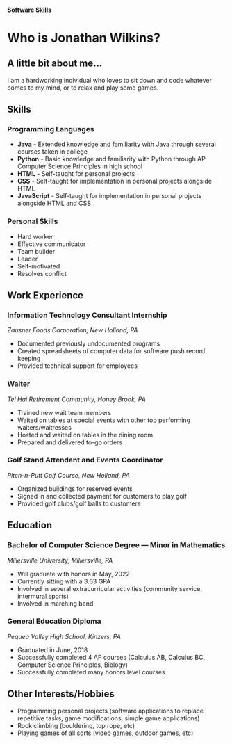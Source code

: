 #### [Software Skills](../software)


# Who is Jonathan Wilkins?

## A little bit about me...
   I am a hardworking individual who loves to sit down and code whatever comes to my mind, or to relax and play some games.

## Skills
### Programming Languages
 * **Java** - Extended knowledge and familiarity with Java through several courses taken in college
 * **Python** - Basic knowledge and familiarity with Python through AP Computer Science Principles in high school
 * **HTML** - Self-taught for personal projects
 * **CSS** - Self-taught for implementation in personal projects alongside HTML
 * **JavaScript** - Self-taught for implementation in personal projects alongside HTML and CSS
 
### Personal Skills
 - Hard worker
 - Effective communicator
 - Team builder
 - Leader
 - Self-motivated
 - Resolves conflict

## Work Experience
### Information Technology Consultant Internship
  *Zausner Foods Corporation, New Holland, PA*
  - Documented previously undocumented programs
  - Created spreadsheets of computer data for software push record keeping
  - Provided technical support for employees
  
### Waiter
  *Tel Hai Retirement Community, Honey Brook, PA*
 - Trained new wait team members
 - Waited on tables at special events with other top performing waiters/waitresses
 - Hosted and waited on tables in the dining room
 - Prepared and delivered to-go orders
  
### Golf Stand Attendant and Events Coordinator
  *Pitch-n-Putt Golf Course, New Holland, PA*
 - Organized buildings for reserved events
 - Signed in and collected payment for customers to play golf
 - Provided golf clubs/golf balls to customers

## Education
### Bachelor of Computer Science Degree ― Minor in Mathematics
  *Millersville University, Millersville, PA*
 - Will graduate with honors in May, 2022
 - Currently sitting with a 3.63 GPA
 - Involved in several extracurricular activities (community service, intermural sports)
 - Involved in marching band
  
### General Education Diploma
  *Pequea Valley High School, Kinzers, PA*
 - Graduated in June, 2018
 - Successfully completed 4 AP courses (Calculus AB, Calculus BC, Computer Science Principles, Biology)
 - Successfully completed many honors level courses

## Other Interests/Hobbies
  - Programming personal projects (software applications to replace repetitive tasks, game modifications, simple game applications)
  - Rock climbing (bouldering, top rope, etc)
  - Playing games of all sorts (video games, outdoor games, etc)
